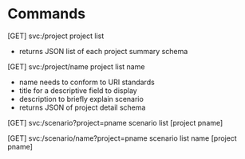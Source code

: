 # Commands

[GET] svc:/project
project list
- returns JSON list of each project summary schema

[GET] svc:/project/name
project list name
- name needs to conform to URI standards
- title for a descriptive field to display
- description to briefly explain scenario
- returns JSON of project detail schema

[GET] svc:/scenario?project=pname
scenario list [project pname]

[GET] svc:/scenario/name?project=pname
scenario list name [project pname]
